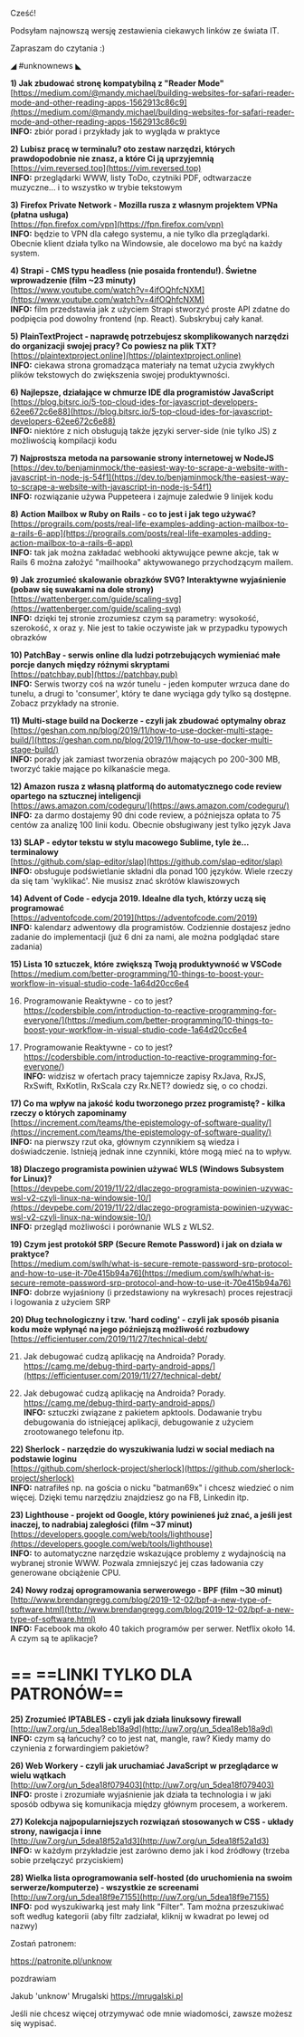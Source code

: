 Cześć!

Podsyłam najnowszą wersję zestawienia ciekawych linków ze świata IT.

Zapraszam do czytania :)

 

◢ #unknownews ◣


**1) Jak zbudować stronę kompatybilną z "Reader Mode"**  
[https://medium.com/@mandy.michael/building-websites-for-safari-reader-mode-and-other-reading-apps-1562913c86c9](https://medium.com/@mandy.michael/building-websites-for-safari-reader-mode-and-other-reading-apps-1562913c86c9)  
**INFO:** zbiór porad i przykłady jak to wygląda w praktyce  


**2) Lubisz pracę w terminalu? oto zestaw narzędzi, których prawdopodobnie nie znasz, a które Ci ją uprzyjemnią**  
[https://vim.reversed.top](https://vim.reversed.top)  
**INFO:** przeglądarki WWW, listy ToDo, czytniki PDF, odtwarzacze muzyczne... i to wszystko w trybie tekstowym  


**3) Firefox Private Network - Mozilla rusza z własnym projektem VPNa (płatna usługa)**  
[https://fpn.firefox.com/vpn](https://fpn.firefox.com/vpn)  
**INFO:** będzie to VPN dla całego systemu, a nie tylko dla przeglądarki. Obecnie klient działa tylko na Windowsie, ale docelowo ma być na każdy system.  


**4) Strapi - CMS typu headless (nie posaida frontendu!). Świetne wprowadzenie (film ~23 minuty)**  
[https://www.youtube.com/watch?v=4ifOQhfcNXM](https://www.youtube.com/watch?v=4ifOQhfcNXM)  
**INFO:** film przedstawia jak z użyciem Strapi stworzyć proste API zdatne do podpięcia pod dowolny frontend (np. React). Subskrybuj cały kanał.  


**5) PlainTextProject - naprawdę potrzebujesz skomplikowanych narzędzi do organizacji swojej pracy? Co powiesz na plik TXT?**  
[https://plaintextproject.online](https://plaintextproject.online)  
**INFO:** ciekawa strona gromadząca materiały na temat użycia zwykłych plików tekstowych do zwiększenia swojej produktywności.  


**6) Najlepsze, działające w chmurze IDE dla programistów JavaScript**  
[https://blog.bitsrc.io/5-top-cloud-ides-for-javascript-developers-62ee672c6e88](https://blog.bitsrc.io/5-top-cloud-ides-for-javascript-developers-62ee672c6e88)  
**INFO:** niektóre z nich obsługują także języki server-side (nie tylko JS) z możliwością kompilacji kodu  


**7) Najprostsza metoda na parsowanie strony internetowej w NodeJS**  
[https://dev.to/benjaminmock/the-easiest-way-to-scrape-a-website-with-javascript-in-node-js-54f1](https://dev.to/benjaminmock/the-easiest-way-to-scrape-a-website-with-javascript-in-node-js-54f1)  
**INFO:** rozwiązanie używa Puppeteera i zajmuje zaledwie 9 linijek kodu  


**8) Action Mailbox w Ruby on Rails - co to jest i jak tego używać?**  
[https://prograils.com/posts/real-life-examples-adding-action-mailbox-to-a-rails-6-app](https://prograils.com/posts/real-life-examples-adding-action-mailbox-to-a-rails-6-app)  
**INFO:** tak jak można zakładać webhooki aktywujące pewne akcje, tak w Rails 6 można założyć "mailhooka" aktywowanego przychodzącym mailem.  


**9) Jak zrozumieć skalowanie obrazków SVG? Interaktywne wyjaśnienie (pobaw się suwakami na dole strony)**  
[https://wattenberger.com/guide/scaling-svg](https://wattenberger.com/guide/scaling-svg)  
**INFO:** dzięki tej stronie zrozumiesz czym są parametry: wysokość, szerokość, x oraz y. Nie jest to takie oczywiste jak w przypadku typowych obrazków  


**10) PatchBay - serwis online dla ludzi potrzebujących wymieniać małe porcje danych między różnymi skryptami**  
[https://patchbay.pub](https://patchbay.pub)  
**INFO:** Serwis tworzy coś na wzór tunelu - jeden komputer wrzuca dane do tunelu, a drugi to 'consumer', który te dane wyciąga gdy tylko są dostępne. Zobacz przykłady na stronie.  


**11) Multi-stage build na Dockerze - czyli jak zbudować optymalny obraz**  
[https://geshan.com.np/blog/2019/11/how-to-use-docker-multi-stage-build/](https://geshan.com.np/blog/2019/11/how-to-use-docker-multi-stage-build/)  
**INFO:** porady jak zamiast tworzenia obrazów mających po 200-300 MB, tworzyć takie mające po kilkanaście mega.  


**12) Amazon rusza z własną platformą do automatycznego code review opartego na sztucznej inteligencji**  
[https://aws.amazon.com/codeguru/](https://aws.amazon.com/codeguru/)  
**INFO:** za darmo dostajemy 90 dni code review, a późniejsza opłata to 75 centów za analizę 100 linii kodu. Obecnie obsługiwany jest tylko język Java  


**13) SLAP - edytor tekstu w stylu macowego Sublime, tyle że... terminalowy**  
[https://github.com/slap-editor/slap](https://github.com/slap-editor/slap)  
**INFO:** obsługuje podświetlanie składni dla ponad 100 języków. Wiele rzeczy da się tam 'wyklikać'. Nie musisz znać skrótów klawiszowych  


**14) Advent of Code - edycja 2019. Idealne dla tych, którzy uczą się programować**  
[https://adventofcode.com/2019](https://adventofcode.com/2019)  
**INFO:** kalendarz adwentowy dla programistów. Codziennie dostajesz jedno zadanie do implementacji (już 6 dni za nami, ale można podglądać stare zadania)  


**15) Lista 10 sztuczek, które zwiększą Twoją produktywność w VSCode**  
[https://medium.com/better-programming/10-things-to-boost-your-workflow-in-visual-studio-code-1a64d20cc6e4

16) Programowanie Reaktywne - co to jest?
https://codersbible.com/introduction-to-reactive-programming-for-everyone/](https://medium.com/better-programming/10-things-to-boost-your-workflow-in-visual-studio-code-1a64d20cc6e4

16) Programowanie Reaktywne - co to jest?
https://codersbible.com/introduction-to-reactive-programming-for-everyone/)  
**INFO:** widzisz w ofertach pracy tajemnicze zapisy RxJava, RxJS, RxSwift, RxKotlin, RxScala czy Rx.NET? dowiedz się, o co chodzi.  


**17) Co ma wpływ na jakość kodu tworzonego przez programistę? - kilka rzeczy o których zapominamy**  
[https://increment.com/teams/the-epistemology-of-software-quality/](https://increment.com/teams/the-epistemology-of-software-quality/)  
**INFO:** na pierwszy rzut oka, głównym czynnikiem są wiedza i doświadczenie. Istnieją jednak inne czynniki, które mogą mieć na to wpływ.  


**18) Dlaczego programista powinien używać WLS (Windows Subsystem for Linux)?**  
[https://devpebe.com/2019/11/22/dlaczego-programista-powinien-uzywac-wsl-v2-czyli-linux-na-windowsie-10/](https://devpebe.com/2019/11/22/dlaczego-programista-powinien-uzywac-wsl-v2-czyli-linux-na-windowsie-10/)  
**INFO:** przegląd możliwości i porównanie WLS z WLS2.  


**19) Czym jest protokół SRP (Secure Remote Password) i jak on działa w praktyce?**  
[https://medium.com/swlh/what-is-secure-remote-password-srp-protocol-and-how-to-use-it-70e415b94a76](https://medium.com/swlh/what-is-secure-remote-password-srp-protocol-and-how-to-use-it-70e415b94a76)  
**INFO:** dobrze wyjaśniony (i przedstawiony na wykresach) proces rejestracji i logowania z użyciem SRP  


**20) Dług technologiczny i tzw. 'hard coding' - czyli jak sposób pisania kodu może wpłynąć na jego późniejszą możliwość rozbudowy**  
[https://efficientuser.com/2019/11/27/technical-debt/

21) Jak debugować cudzą aplikację na Androida? Porady.
https://camg.me/debug-third-party-android-apps/](https://efficientuser.com/2019/11/27/technical-debt/

21) Jak debugować cudzą aplikację na Androida? Porady.
https://camg.me/debug-third-party-android-apps/)  
**INFO:** sztuczki związane z pakietem apktools. Dodawanie trybu debugowania do istniejącej aplikacji, debugowanie z użyciem zrootowanego telefonu itp.  


**22) Sherlock - narzędzie do wyszukiwania ludzi w social mediach na podstawie loginu**  
[https://github.com/sherlock-project/sherlock](https://github.com/sherlock-project/sherlock)  
**INFO:** natrafiłeś np. na gościa o nicku "batman69x" i chcesz wiedzieć o nim więcej. Dzięki temu narzędziu znajdziesz go na FB, Linkedin itp.  


**23) Lighthouse - projekt od Google, który powinieneś już znać, a jeśli jest inaczej, to nadrabiaj zaległości (film ~37 minut)**  
[https://developers.google.com/web/tools/lighthouse](https://developers.google.com/web/tools/lighthouse)  
**INFO:** to automatyczne narzędzie wskazujące problemy z wydajnością na wybranej stronie WWW. Pozwala zmniejszyć jej czas ładowania czy generowane obciążenie CPU.  


**24) Nowy rodzaj oprogramowania serwerowego - BPF (film ~30 minut)**  
[http://www.brendangregg.com/blog/2019-12-02/bpf-a-new-type-of-software.html](http://www.brendangregg.com/blog/2019-12-02/bpf-a-new-type-of-software.html)  
**INFO:** Facebook ma około 40 takich programów per serwer. Netflix około 14. A czym są te aplikacje?  


== **==LINKI TYLKO DLA PATRONÓW==**
 ==

**25) Zrozumieć IPTABLES - czyli jak działa linuksowy firewall**  
[http://uw7.org/un_5dea18eb18a9d](http://uw7.org/un_5dea18eb18a9d)  
**INFO:** czym są łańcuchy? co to jest nat, mangle, raw? Kiedy mamy do czynienia z forwardingiem pakietów?  


**26) Web Workery - czyli jak uruchamiać JavaScript w przeglądarce w wielu wątkach**  
[http://uw7.org/un_5dea18f079403](http://uw7.org/un_5dea18f079403)  
**INFO:** proste i zrozumiałe wyjaśnienie jak działa ta technologia i w jaki sposób odbywa się komunikacja między głównym procesem, a workerem.  


**27) Kolekcja najpopularniejszych rozwiązań stosowanych w CSS - układy strony, nawigacja i inne**  
[http://uw7.org/un_5dea18f52a1d3](http://uw7.org/un_5dea18f52a1d3)  
**INFO:** w każdym przykładzie jest zarówno demo jak i kod źródłowy (trzeba sobie przełączyć przyciskiem)  


**28) Wielka lista oprogramowania self-hosted (do uruchomienia na swoim serwerze/komputerze) - wszystkie ze screenami**  
[http://uw7.org/un_5dea18f9e7155](http://uw7.org/un_5dea18f9e7155)  
**INFO:** pod wyszukiwarką jest mały link "Filter". Tam można przeszukiwać soft według kategorii (aby filtr zadziałał, kliknij w kwadrat po lewej od nazwy)  


 

Zostań patronem:

https://patronite.pl/unknow

 
pozdrawiam

Jakub 'unknow' Mrugalski
https://mrugalski.pl
 

Jeśli nie chcesz więcej otrzymywać ode mnie wiadomości, zawsze możesz się wypisać.